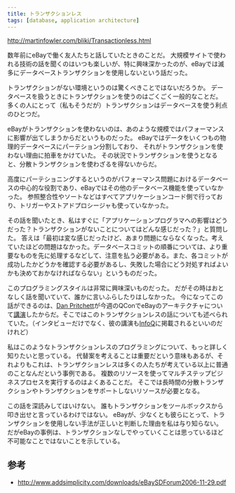 ```yaml
---
title: トランザクションレス
tags: [database, application architecture]
---
```


http://martinfowler.com/bliki/Transactionless.html


数年前にeBayで働く友人たちと話していたときのことだ。
大規模サイトで使われる技術の話を聞くのはいつも楽しいが、特に興味深かったのが、eBayでは滅多にデータベーストランザクションを使用しないという話だった。



トランザクションがない環境というのは驚くべきことではないだろうか。
データベースを扱うときにトランザクションを使うのはごくごく一般的なことだ。
多くの人にとって（私もそうだが）トランザクションはデータベースを使う利点のひとつだ。



eBayがトランザクションを使わないのは、あのような規模ではパフォーマンスに影響が出てしまうからだというものだった。
eBayではデータをいくつもの物理的データベースにパーテション分割しており、
それがトランザクションを使わない理由に拍車をかけていた。
その状況でトランザクションを使うとなると、分散トランザクションを使わざるを得ないからだ。



高度にパーテショニングするというのがパフォーマンス問題におけるデータベースの中心的な役割であり、eBayではその他のデータベース機能を使っていなかった。
参照整合性やソートなどはすべてアプリケーションコード側で行っており、トリガーやストアドプロシージャも使っていなかった。



その話を聞いたとき、私はすぐに「アプリケーションプログラマへの影響はどうだった？トランザクションがないことについてはどんな感じだった？」と質問した。
答えは「最初は変な感じだったけど、あまり問題にならなくなった。考えていたほどの問題はなかった。データベースコミットの順番については、より重要なものを先に処理するなどして、注意を払う必要がある。また、各コミットが成功したかどうかを確認する必要があるし、失敗した場合にどう対処すればよいかも決めておかなければならない」というものだった。



このプログラミングスタイルは非常に興味深いものだった。
だがその時はおとなしく話を聞いていて、誰かに言いふらしたりはしなかった。
今になってこの話ができるのは、[Dan Pritchett](http://www.addsimplicity.com/)が今週のQConでeBayのアーキテクチャについて[講演](http://qcon.infoq.com/qcon/speakers/show_speaker.jsp?oid=175)したからだ。そこではこのトランザクションレスの話についても述べられていた。（インタビューだけでなく、彼の講演も[InfoQ](http://www.infoq.com/)に掲載されるといいのだけれど）



私はこのようなトランザクションレスのプログラミングについて、もっと詳しく知りたいと思っている。
代替案を考えることは重要だという意味もあるが、それよりもこれは、トランザクションレスは多くの人たちが考えている以上に普通のことなんだという事例である。
複数のリソースを使ってマルチステップビジネスプロセスを実行するのはよくあることだ。
そこでは長時間の分散トランザクションやトランザクションをサポートしないリソースが必要となる。



この話を深読みしてはいけない。
誰もトランザクションをツールボックスから叩き出せと言っているわけではない。
eBayが、少なくとも彼らにとって、トランザクションを使用しない手法が正しいと判断した理由を私は与り知らない。
だがeBayの事例は、トランザクションなしでやっていくことは思っているほど不可能なことではないことを示している。

## 参考

* http://www.addsimplicity.com/downloads/eBaySDForum2006-11-29.pdf

